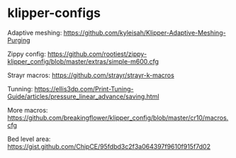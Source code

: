 # klipper-configs

Adaptive meshing: https://github.com/kyleisah/Klipper-Adaptive-Meshing-Purging

Zippy config: https://github.com/rootiest/zippy-klipper_config/blob/master/extras/simple-m600.cfg

Strayr macros: https://github.com/strayr/strayr-k-macros

Tunning: https://ellis3dp.com/Print-Tuning-Guide/articles/pressure_linear_advance/saving.html

More macros: https://github.com/breakingflower/klipper_config/blob/master/cr10/macros.cfg

Bed level area: https://gist.github.com/ChipCE/95fdbd3c2f3a064397f9610f915f7d02
